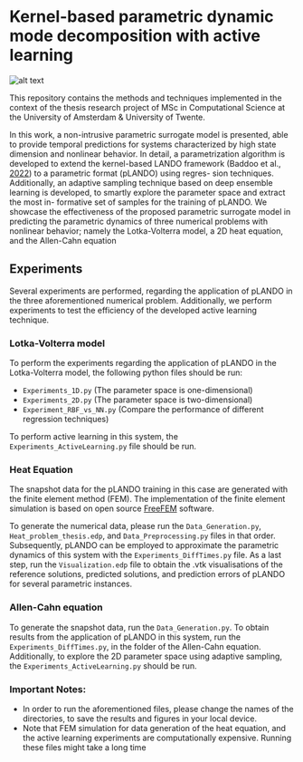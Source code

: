 # Kernel-based parametric dynamic mode decomposition with active learning 

![alt text]([](https://github.com/kevopoulosk/MSc_Thesis_Kernel_based_parametric_DMD_with_Active_Learning/blob/main/github_figure.png)?raw=true)



This repository contains the methods and techniques implemented in the context of the thesis
research project of MSc in Computational Science at the University of Amsterdam & University of Twente.





In this work, a non-intrusive parametric surrogate model is presented, able to provide
temporal predictions for systems characterized by high state dimension and nonlinear
behavior. In detail, a parametrization algorithm is developed to extend the kernel-based
LANDO framework (Baddoo et al., [2022](https://royalsocietypublishing.org/doi/full/10.1098/rspa.2021.0830)) to a parametric format (pLANDO) using regres-
sion techniques. Additionally, an adaptive sampling technique based on deep ensemble
learning is developed, to smartly explore the parameter space and extract the most in-
formative set of samples for the training of pLANDO. We showcase the effectiveness
of the proposed parametric surrogate model in predicting the parametric dynamics of
three numerical problems with nonlinear behavior; namely the Lotka-Volterra model, a
2D heat equation, and the Allen-Cahn equation


## Experiments

Several experiments are performed, regarding the application of pLANDO in the three aforementioned numerical problem. 
Additionally, we perform experiments to test the efficiency of the developed active learning technique. 

### Lotka-Volterra model
To perform the experiments regarding the application of pLANDO in the Lotka-Volterra model, the following python files should be run:

* `Experiments_1D.py` (The parameter space is one-dimensional)
* `Experiments_2D.py` (The parameter space is two-dimensional)
* `Experiment_RBF_vs_NN.py` (Compare the performance of different regression techniques)

To perform active learning in this system, the `Experiments_ActiveLearning.py` file should be run.



### Heat Equation 

The snapshot data for the pLANDO training in this case are generated with the finite element method (FEM). 
The implementation of the finite element simulation is based on open source [FreeFEM](https://freefem.org/) software. 

To generate the numerical data, please run the `Data_Generation.py`, `Heat_problem_thesis.edp`, and `Data_Preprocessing.py` files in that order. 
Subsequently, pLANDO can be employed to approximate the parametric dynamics of this system with the `Experiments_DiffTimes.py` file. 
As a last step, run the `Visualization.edp` file to obtain the .vtk visualisations of the reference solutions, predicted solutions, and prediction errors of pLANDO for several parametric instances. 



### Allen-Cahn equation

To generate the snapshot data, run the `Data_Generation.py`. 
To obtain results from the application of pLANDO in this system, run the `Experiments_DiffTimes.py`, in the folder of the Allen-Cahn equation. 
Additionally, to explore the 2D parameter space using adaptive sampling, the `Experiments_ActiveLearning.py` should be run.




### Important Notes:
* In order to run the aforementioned files, please change the names of the directories, to save the results and figures in your local device.
* Note that FEM simulation for data generation of the heat equation, and the active learning experiments are computationally expensive. Running these files might take a long time

